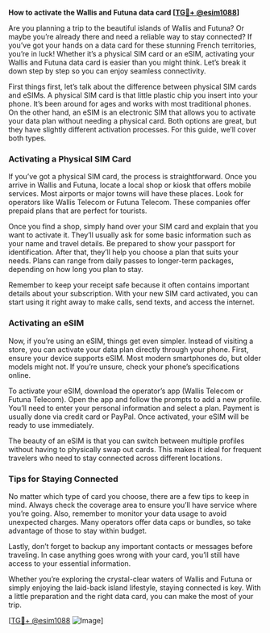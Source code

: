 **How to activate the Wallis and Futuna data card [[TG💪+ @esim1088](https://t.me/s/esim1088)]**

Are you planning a trip to the beautiful islands of Wallis and Futuna? Or maybe you’re already there and need a reliable way to stay connected? If you’ve got your hands on a data card for these stunning French territories, you’re in luck! Whether it’s a physical SIM card or an eSIM, activating your Wallis and Futuna data card is easier than you might think. Let’s break it down step by step so you can enjoy seamless connectivity.

First things first, let’s talk about the difference between physical SIM cards and eSIMs. A physical SIM card is that little plastic chip you insert into your phone. It’s been around for ages and works with most traditional phones. On the other hand, an eSIM is an electronic SIM that allows you to activate your data plan without needing a physical card. Both options are great, but they have slightly different activation processes. For this guide, we’ll cover both types.

### Activating a Physical SIM Card

If you’ve got a physical SIM card, the process is straightforward. Once you arrive in Wallis and Futuna, locate a local shop or kiosk that offers mobile services. Most airports or major towns will have these places. Look for operators like Wallis Telecom or Futuna Telecom. These companies offer prepaid plans that are perfect for tourists.

Once you find a shop, simply hand over your SIM card and explain that you want to activate it. They’ll usually ask for some basic information such as your name and travel details. Be prepared to show your passport for identification. After that, they’ll help you choose a plan that suits your needs. Plans can range from daily passes to longer-term packages, depending on how long you plan to stay. 

Remember to keep your receipt safe because it often contains important details about your subscription. With your new SIM card activated, you can start using it right away to make calls, send texts, and access the internet.

### Activating an eSIM

Now, if you’re using an eSIM, things get even simpler. Instead of visiting a store, you can activate your data plan directly through your phone. First, ensure your device supports eSIM. Most modern smartphones do, but older models might not. If you’re unsure, check your phone’s specifications online.

To activate your eSIM, download the operator’s app (Wallis Telecom or Futuna Telecom). Open the app and follow the prompts to add a new profile. You’ll need to enter your personal information and select a plan. Payment is usually done via credit card or PayPal. Once activated, your eSIM will be ready to use immediately. 

The beauty of an eSIM is that you can switch between multiple profiles without having to physically swap out cards. This makes it ideal for frequent travelers who need to stay connected across different locations.

### Tips for Staying Connected

No matter which type of card you choose, there are a few tips to keep in mind. Always check the coverage area to ensure you’ll have service where you’re going. Also, remember to monitor your data usage to avoid unexpected charges. Many operators offer data caps or bundles, so take advantage of those to stay within budget.

Lastly, don’t forget to backup any important contacts or messages before traveling. In case anything goes wrong with your card, you’ll still have access to your essential information.

Whether you’re exploring the crystal-clear waters of Wallis and Futuna or simply enjoying the laid-back island lifestyle, staying connected is key. With a little preparation and the right data card, you can make the most of your trip.

[[TG💪+ @esim1088](https://t.me/s/esim1088) ![Image](https://i.postimg.cc/Y0z9fWf4/image.png)]